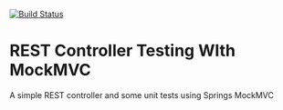 [![Build Status](https://travis-ci.org/briansjavablog/rest-controller-testing-mock-mvc.svg?branch=master)](https://travis-ci.org/briansjavablog/rest-controller-testing-mock-mvc)

# REST Controller Testing WIth MockMVC 
A simple REST controller and some unit tests using Springs MockMVC
